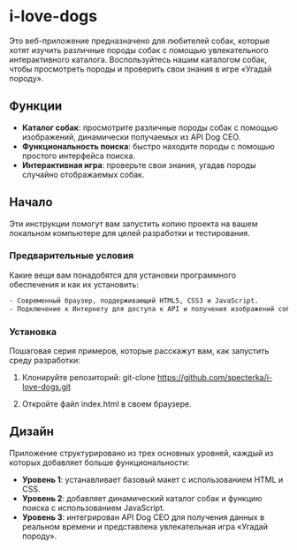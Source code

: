 # i-love-dogs

Это веб-приложение предназначено для любителей собак, которые хотят изучить различные породы собак с помощью увлекательного интерактивного каталога. Воспользуйтесь нашим каталогом собак, чтобы просмотреть породы и проверить свои знания в игре «Угадай породу».

## Функции

- **Каталог собак**: просмотрите различные породы собак с помощью изображений, динамически получаемых из API Dog CEO.
- **Функциональность поиска**: быстро находите породы с помощью простого интерфейса поиска.
- **Интерактивная игра**: проверьте свои знания, угадав породы случайно отображаемых собак.

## Начало

Эти инструкции помогут вам запустить копию проекта на вашем локальном компьютере для целей разработки и тестирования.

### Предварительные условия

Какие вещи вам понадобятся для установки программного обеспечения и как их установить:

``` bash
- Современный браузер, поддерживающий HTML5, CSS3 и JavaScript.
- Подключение к Интернету для доступа к API и получения изображений собак.
```

### Установка

Пошаговая серия примеров, которые расскажут вам, как запустить среду разработки:

1. Клонируйте репозиторий:
    git-clone https://github.com/specterka/i-love-dogs.git

2. Откройте файл index.html в своем браузере.

## Дизайн

Приложение структурировано из трех основных уровней, каждый из которых добавляет больше функциональности:

- **Уровень 1**: устанавливает базовый макет с использованием HTML и CSS.
- **Уровень 2**: добавляет динамический каталог собак и функцию поиска с использованием JavaScript.
- **Уровень 3**: интегрирован API Dog CEO для получения данных в реальном времени и представлена увлекательная игра «Угадай породу».

